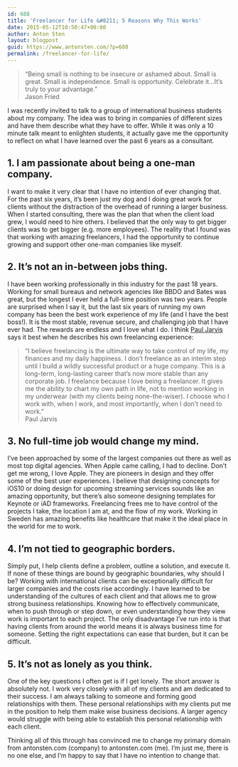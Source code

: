 ```yaml
---
id: 688
title: 'Freelancer for Life &#8211; 5 Reasons Why This Works'
date: 2015-05-12T10:50:47+00:00
author: Anton Sten
layout: blogpost
guid: https://www.antonsten.com/?p=688
permalink: /freelancer-for-life/
---
```

> “Being small is nothing to be insecure or ashamed about. Small is great. Small is independence. Small is opportunity. Celebrate it&#8230;It’s truly to your advantage.”<br>Jason Fried

I was recently invited to talk to a group of international business students about my company. The idea was to bring in companies of different sizes and have them describe what they have to offer. While it was only a 10 minute talk meant to enlighten students, it actually gave me the opportunity to reflect on what I have learned over the past 6 years as a consultant.

## 1. I am passionate about being a one-man company.

I want to make it very clear that I have no intention of ever changing that. For the past six years, it’s been just my dog and I doing great work for clients without the distraction of the overhead of running a larger business. When I started consulting, there was the plan that when the client load grew, I would need to hire others. I believed that the only way to get bigger clients was to get bigger (e.g. more employees). The reality that I found was that working with amazing freelancers, I had the opportunity to continue growing and support other one-man companies like myself.

## 2. It’s not an in-between jobs thing.

I have been working professionally in this industry for the past 18 years. Working for small bureaus and network agencies like BBDO and Bates was great, but the longest I ever held a full-time position was two years. People are surprised when I say it, but the last six years of running my own company has been the best work experience of my life (and I have the best boss!). It is the most stable, revenue secure, and challenging job that I have ever had. The rewards are endless and I love what I do. I think <a href="https://pjrvs.com" target="_blank">Paul Jarvis</a> says it best when he describes his own freelancing experience:

> “I believe freelancing is the ultimate way to take control of my life, my finances and my daily happiness. I don’t freelance as an interim step until I build a wildly successful product or a huge company. This is a long-term, long-lasting career that’s now more stable than any corporate job. I freelance because I love being a freelancer. It gives me the ability to chart my own path in life, not to mention working in my underwear (with my clients being none-the-wiser). I choose who I work with, when I work, and most importantly, when I don’t need to work.”<br>Paul Jarvis

## 3. No full-time job would change my mind.

I’ve been approached by some of the largest companies out there as well as most top digital agencies. When Apple came calling, I had to decline. Don’t get me wrong, I love Apple. They are pioneers in design and they offer some of the best user experiences. I believe that designing concepts for iOS10 or doing design for upcoming streaming services sounds like an amazing opportunity, but there’s also someone designing templates for Keynote or iAD frameworks. Freelancing frees me to have control of the projects I take, the location I am at, and the flow of my work. Working in Sweden has amazing benefits like healthcare that make it the ideal place in the world for me to work.

## 4. I’m not tied to geographic borders.

Simply put, I help clients define a problem, outline a solution, and execute it. If none of these things are bound by geographic boundaries, why should I be? Working with international clients can be exceptionally difficult for larger companies and the costs rise accordingly. I have learned to be understanding of the cultures of each client and that allows me to grow strong business relationships. Knowing how to effectively communicate, when to push through or step down, or even understanding how they view work is important to each project. The only disadvantage I’ve run into is that having clients from around the world means it is always business time for someone. Setting the right expectations can ease that burden, but it can be difficult.

## 5. It’s not as lonely as you think.

One of the key questions I often get is if I get lonely. The short answer is absolutely not. I work very closely with all of my clients and am dedicated to their success. I am always talking to someone and forming good relationships with them. These personal relationships with my clients put me in the position to help them make wise business decisions. A larger agency would struggle with being able to establish this personal relationship with each client.

Thinking all of this through has convinced me to change my primary domain from antonsten.com (company) to antonsten.com (me). I’m just me, there is no one else, and I’m happy to say that I have no intention to change that.
